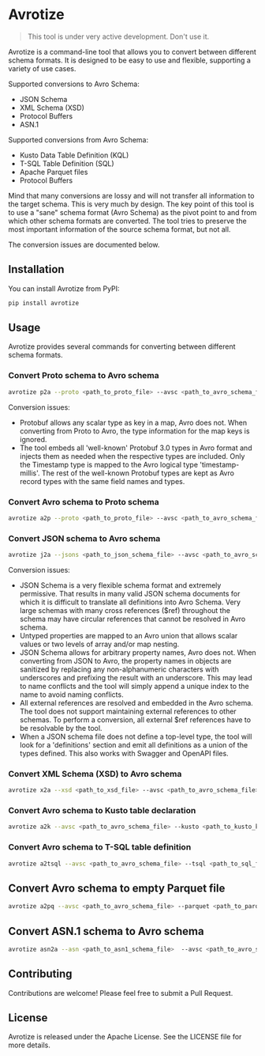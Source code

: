 # Avrotize

> This tool is under very active development. Don't use it.

Avrotize is a command-line tool that allows you to convert between different
schema formats. It is designed to be easy to use and flexible, supporting a
variety of use cases.

Supported conversions to Avro Schema:
- JSON Schema
- XML Schema (XSD)
- Protocol Buffers
- ASN.1

Supported conversions from Avro Schema:
- Kusto Data Table Definition (KQL)
- T-SQL Table Definition (SQL)
- Apache Parquet files
- Protocol Buffers

Mind that many conversions are lossy and will not transfer all information to
the target schema. This is very much by design. The key point of this tool is to
use a "sane" schema format (Avro Schema) as the pivot point to and from which
other schema formats are converted. The tool tries to preserve the most
important information of the source schema format, but not all.

The conversion issues are documented below.

## Installation

You can install Avrotize from PyPI:

```bash
pip install avrotize
```

## Usage

Avrotize provides several commands for converting between different schema formats.

### Convert Proto schema to Avro schema

```bash
avrotize p2a --proto <path_to_proto_file> --avsc <path_to_avro_schema_file>
```

Conversion issues:
* Protobuf allows any scalar type as key in a map, Avro does not. When converting
  from Proto to Avro, the type information for the map keys is ignored.
* The tool embeds all 'well-known' Protobuf 3.0 types in Avro format and injects
  them as needed when the respective types are included. Only the Timestamp type is 
  mapped to the Avro logical type 'timestamp-millis'. The rest of the well-known
  Protobuf types are kept as Avro record types with the same field names and types.

### Convert Avro schema to Proto schema

```bash
avrotize a2p --proto <path_to_proto_file> --avsc <path_to_avro_schema_file>
```

### Convert JSON schema to Avro schema

```bash
avrotize j2a --jsons <path_to_json_schema_file> --avsc <path_to_avro_schema_file> [--namespace <avro_schema_namespace>]
```

Conversion issues:
* JSON Schema is a very flexible schema format and extremely permissive. That 
  results in many valid JSON schema documents for which it is difficult to 
  translate all definitions into Avro Schema. Very large schemas with many 
  cross references ($ref) throughout the schema may have circular references
  that cannot be resolved in Avro schema. 
* Untyped properties are mapped to an Avro union that allows scalar values or
  two levels of array and/or map nesting.
* JSON Schema allows for arbitrary property names, Avro does not. When converting
  from JSON to Avro, the property names in objects are sanitized by replacing 
  any non-alphanumeric characters with underscores and prefixing the result with an 
  underscore. This may lead to name conflicts and the tool will simply append a 
  unique index to the name to avoid naming conflicts.
* All external references are resolved and embedded in the Avro schema. The tool 
  does not support maintaining external references to other schemas. To perform
  a conversion, all external $ref references have to be resolvable by the tool.
* When a JSON schema file does not define a top-level type, the tool will look for 
  a 'definitions' section and emit all definitions as a union of the types defined.
  This also works with Swagger and OpenAPI files.

### Convert XML Schema (XSD) to Avro schema

```bash
avrotize x2a --xsd <path_to_xsd_file> --avsc <path_to_avro_schema_file> [--namespace <avro_schema_namespace>]
```

### Convert Avro schema to Kusto table declaration

```bash
avrotize a2k --avsc <path_to_avro_schema_file> --kusto <path_to_kusto_kql_file> [--record-type <record_type>]
```

### Convert Avro schema to T-SQL table definition

```bash
avrotize a2tsql --avsc <path_to_avro_schema_file> --tsql <path_to_sql_file> [--record-type <record_type>]
```

## Convert Avro schema to empty Parquet file

```bash
avrotize a2pq --avsc <path_to_avro_schema_file> --parquet <path_to_parquet_schema_file>
```

## Convert ASN.1 schema to Avro schema

```bash
avrotize asn2a --asn <path_to_asn1_schema_file>  --avsc <path_to_avro_schema_file>
```

## Contributing

Contributions are welcome! Please feel free to submit a Pull Request.

## License

Avrotize is released under the Apache License. See the LICENSE file for more details.
